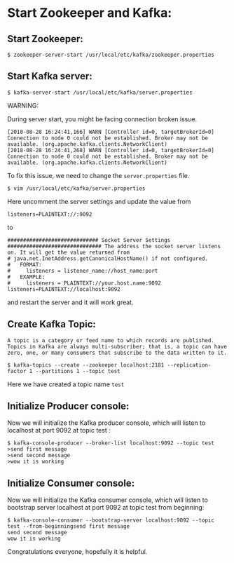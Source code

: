 # Start Zookeeper and Kafka:

## Start Zookeeper:
```
$ zookeeper-server-start /usr/local/etc/kafka/zookeeper.properties
```

## Start Kafka server:
```
$ kafka-server-start /usr/local/etc/kafka/server.properties
```

WARNING:

During server start, you might be facing connection broken issue.
```
[2018-08-28 16:24:41,166] WARN [Controller id=0, targetBrokerId=0] Connection to node 0 could not be established. Broker may not be available. (org.apache.kafka.clients.NetworkClient)
[2018-08-28 16:24:41,268] WARN [Controller id=0, targetBrokerId=0] Connection to node 0 could not be established. Broker may not be available. (org.apache.kafka.clients.NetworkClient)
```

To fix this issue, we need to change the `server.properties` file.
```
$ vim /usr/local/etc/kafka/server.properties
```

Here uncomment the server settings and update the value from
```
listeners=PLAINTEXT://:9092
```
to
```
############################# Socket Server Settings ############################## The address the socket server listens on. It will get the value returned from
# java.net.InetAddress.getCanonicalHostName() if not configured.
#   FORMAT:
#     listeners = listener_name://host_name:port
#   EXAMPLE:
#     listeners = PLAINTEXT://your.host.name:9092
listeners=PLAINTEXT://localhost:9092
```
and restart the server and it will work great.

## Create Kafka Topic:

    A topic is a category or feed name to which records are published. 
    Topics in Kafka are always multi-subscriber; that is, a topic can have zero, one, or many consumers that subscribe to the data written to it.

```
$ kafka-topics --create --zookeeper localhost:2181 --replication-factor 1 --partitions 1 --topic test
```
Here we have created a topic name `test`

## Initialize Producer console:

Now we will initialize the Kafka producer console, which will listen to localhost at port 9092 at topic test :
```
$ kafka-console-producer --broker-list localhost:9092 --topic test
>send first message
>send second message
>wow it is working
```

## Initialize Consumer console:

Now we will initialize the Kafka consumer console, which will listen to bootstrap server localhost at port 9092 at topic test from beginning:
```
$ kafka-console-consumer --bootstrap-server localhost:9092 --topic test --from-beginningsend first message
send second message
wow it is working
```
Congratulations everyone, hopefully it is helpful.